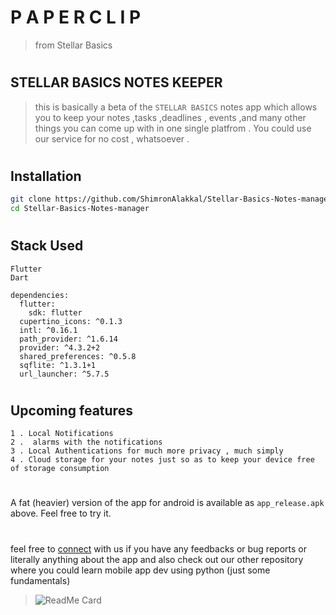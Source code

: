 # P A P E R C L I P    
> from Stellar Basics
#
## STELLAR BASICS NOTES KEEPER 
> this is basically a beta of the `STELLAR BASICS` notes app which allows you to keep your notes ,tasks ,deadlines , events ,and many other things you can come up with in one single platfrom . You could use our service for no cost , whatsoever .

#  
## Installation 
```bash 
git clone https://github.com/ShimronAlakkal/Stellar-Basics-Notes-manager
cd Stellar-Basics-Notes-manager
```

#   
## Stack Used
```
Flutter 
Dart
```
> 
```
dependencies:
  flutter:
    sdk: flutter
  cupertino_icons: ^0.1.3
  intl: ^0.16.1
  path_provider: ^1.6.14
  provider: ^4.3.2+2
  shared_preferences: ^0.5.8
  sqflite: ^1.3.1+1
  url_launcher: ^5.7.5
```

# 
## Upcoming features 
```
1 . Local Notifications
2 .  alarms with the notifications 
3 . Local Authentications for much more privacy , much simply
4 . Cloud storage for your notes just so as to keep your device free of storage consumption
```
#
A fat (heavier) version of the app for android is available as `app_release.apk` above. Feel free to try it.
#
feel free to [connect](https://www.instagram.com/shimron.alakkal) with us if you have any feedbacks or bug reports or literally anything about the app
and also check out our other repository where you could learn mobile app dev using python (just some fundamentals)

> ![ReadMe Card](https://github-readme-stats.vercel.app/api/pin/?username=ShimronAlakkal&repo=Kivy-KivyMD-tutorials)


